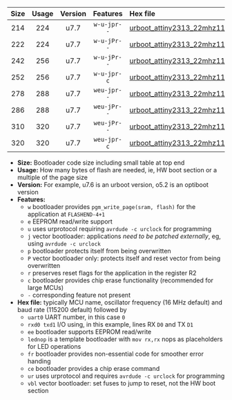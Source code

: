 |Size|Usage|Version|Features|Hex file|
|:-:|:-:|:-:|:-:|:--|
|214|224|u7.7|`w-u-jpr--`|[urboot_attiny2313_22mhz1184_2400bps_uart0_rxd0_txd1_lednop_ur_vbl.hex](https://raw.githubusercontent.com/stefanrueger/urboot.hex/main/mcus/attiny2313/fcpu_22mhz1184/2400_bps/urboot_attiny2313_22mhz1184_2400bps_uart0_rxd0_txd1_lednop_ur_vbl.hex)|
|222|224|u7.7|`w-u-jPr--`|[urboot_attiny2313_22mhz1184_2400bps_uart0_rxd0_txd1_ur_vbl.hex](https://raw.githubusercontent.com/stefanrueger/urboot.hex/main/mcus/attiny2313/fcpu_22mhz1184/2400_bps/urboot_attiny2313_22mhz1184_2400bps_uart0_rxd0_txd1_ur_vbl.hex)|
|242|256|u7.7|`w-u-jPr--`|[urboot_attiny2313_22mhz1184_2400bps_uart0_rxd0_txd1_lednop_fr_ur_vbl.hex](https://raw.githubusercontent.com/stefanrueger/urboot.hex/main/mcus/attiny2313/fcpu_22mhz1184/2400_bps/urboot_attiny2313_22mhz1184_2400bps_uart0_rxd0_txd1_lednop_fr_ur_vbl.hex)|
|252|256|u7.7|`w-u-jpr-c`|[urboot_attiny2313_22mhz1184_2400bps_uart0_rxd0_txd1_lednop_fr_ce_ur_vbl.hex](https://raw.githubusercontent.com/stefanrueger/urboot.hex/main/mcus/attiny2313/fcpu_22mhz1184/2400_bps/urboot_attiny2313_22mhz1184_2400bps_uart0_rxd0_txd1_lednop_fr_ce_ur_vbl.hex)|
|278|288|u7.7|`weu-jpr--`|[urboot_attiny2313_22mhz1184_2400bps_uart0_rxd0_txd1_ee_lednop_ur_vbl.hex](https://raw.githubusercontent.com/stefanrueger/urboot.hex/main/mcus/attiny2313/fcpu_22mhz1184/2400_bps/urboot_attiny2313_22mhz1184_2400bps_uart0_rxd0_txd1_ee_lednop_ur_vbl.hex)|
|286|288|u7.7|`weu-jPr--`|[urboot_attiny2313_22mhz1184_2400bps_uart0_rxd0_txd1_ee_ur_vbl.hex](https://raw.githubusercontent.com/stefanrueger/urboot.hex/main/mcus/attiny2313/fcpu_22mhz1184/2400_bps/urboot_attiny2313_22mhz1184_2400bps_uart0_rxd0_txd1_ee_ur_vbl.hex)|
|310|320|u7.7|`weu-jPr--`|[urboot_attiny2313_22mhz1184_2400bps_uart0_rxd0_txd1_ee_lednop_fr_ur_vbl.hex](https://raw.githubusercontent.com/stefanrueger/urboot.hex/main/mcus/attiny2313/fcpu_22mhz1184/2400_bps/urboot_attiny2313_22mhz1184_2400bps_uart0_rxd0_txd1_ee_lednop_fr_ur_vbl.hex)|
|320|320|u7.7|`weu-jpr-c`|[urboot_attiny2313_22mhz1184_2400bps_uart0_rxd0_txd1_ee_lednop_fr_ce_ur_vbl.hex](https://raw.githubusercontent.com/stefanrueger/urboot.hex/main/mcus/attiny2313/fcpu_22mhz1184/2400_bps/urboot_attiny2313_22mhz1184_2400bps_uart0_rxd0_txd1_ee_lednop_fr_ce_ur_vbl.hex)|

- **Size:** Bootloader code size including small table at top end
- **Usage:** How many bytes of flash are needed, ie, HW boot section or a multiple of the page size
- **Version:** For example, u7.6 is an urboot version, o5.2 is an optiboot version
- **Features:**
  + `w` bootloader provides `pgm_write_page(sram, flash)` for the application at `FLASHEND-4+1`
  + `e` EEPROM read/write support
  + `u` uses urprotocol requiring `avrdude -c urclock` for programming
  + `j` vector bootloader: applications *need to be patched externally*, eg, using `avrdude -c urclock`
  + `p` bootloader protects itself from being overwritten
  + `P` vector bootloader only: protects itself and reset vector from being overwritten
  + `r` preserves reset flags for the application in the register R2
  + `c` bootloader provides chip erase functionality (recommended for large MCUs)
  + `-` corresponding feature not present
- **Hex file:** typically MCU name, oscillator frequency (16 MHz default) and baud rate (115200 default) followed by
  + `uart0` UART number, in this case `0`
  + `rxd0 txd1` I/O using, in this example, lines RX `D0` and TX `D1`
  + `ee` bootloader supports EEPROM read/write
  + `lednop` is a template bootloader with `mov rx,rx` nops as placeholders for LED operations
  + `fr` bootloader provides non-essential code for smoother error handing
  + `ce` bootloader provides a chip erase command
  + `ur` uses urprotocol and requires `avrdude -c urclock` for programming
  + `vbl` vector bootloader: set fuses to jump to reset, not the HW boot section
